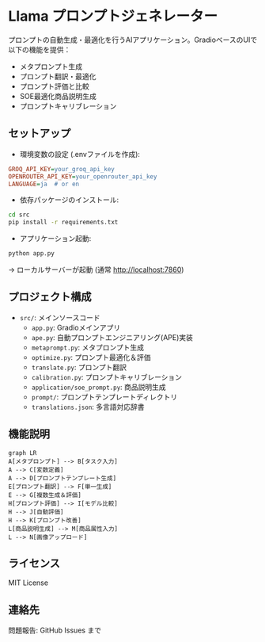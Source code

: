 # Llama プロンプトジェネレーター

プロンプトの自動生成・最適化を行うAIアプリケーション。GradioベースのUIで以下の機能を提供：

- メタプロンプト生成
- プロンプト翻訳・最適化
- プロンプト評価と比較
- SOE最適化商品説明生成
- プロンプトキャリブレーション

## セットアップ

- 環境変数の設定 (.envファイルを作成):

```ini
GROQ_API_KEY=your_groq_api_key
OPENROUTER_API_KEY=your_openrouter_api_key
LANGUAGE=ja  # or en
```

- 依存パッケージのインストール:

```bash
cd src
pip install -r requirements.txt
```

- アプリケーション起動:

```bash
python app.py
```

→ ローカルサーバーが起動 (通常 <http://localhost:7860>)

## プロジェクト構成

- `src/`: メインソースコード
  - `app.py`: Gradioメインアプリ
  - `ape.py`: 自動プロンプトエンジニアリング(APE)実装
  - `metaprompt.py`: メタプロンプト生成
  - `optimize.py`: プロンプト最適化＆評価
  - `translate.py`: プロンプト翻訳
  - `calibration.py`: プロンプトキャリブレーション
  - `application/soe_prompt.py`: 商品説明生成
  - `prompt/`: プロンプトテンプレートディレクトリ
  - `translations.json`: 多言語対応辞書

## 機能説明

```mermaid
graph LR
A[メタプロンプト] --> B[タスク入力]
A --> C[変数定義]
A --> D[プロンプトテンプレート生成]
E[プロンプト翻訳] --> F[単一生成]
E --> G[複数生成＆評価]
H[プロンプト評価] --> I[モデル比較]
H --> J[自動評価]
H --> K[プロンプト改善]
L[商品説明生成] --> M[商品属性入力]
L --> N[画像アップロード]
```

## ライセンス

MIT License

## 連絡先

問題報告: GitHub Issues まで
